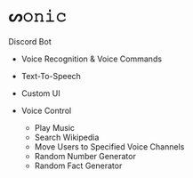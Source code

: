 # ᔕ𝚘𝚗𝚒𝚌
Discord Bot

 - Voice Recognition & Voice Commands
 - Text-To-Speech
 - Custom UI

 - Voice Control
    - Play Music
    - Search Wikipedia
    - Move Users to Specified Voice Channels
    - Random Number Generator
    - Random Fact Generator
